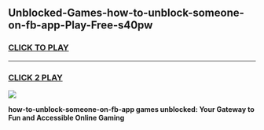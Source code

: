 
## Unblocked-Games-how-to-unblock-someone-on-fb-app-Play-Free-s40pw
<h3>
<a href="https://premium76.site?title=how-to-unblock-someone-on-fb-app&ref=18A1">CLICK TO PLAY</a></h3>
<hr>

<h3>
<a href="https://premium76.site?title=how-to-unblock-someone-on-fb-app&ref=18A1">CLICK 2 PLAY</a>
  
</h3>

<a href="https://premium76.site?title=how-to-unblock-someone-on-fb-app&ref=18A1"><img src="https://clearcache.store/games.png"></a>


**how-to-unblock-someone-on-fb-app games unblocked: Your Gateway to Fun and Accessible Online Gaming**
